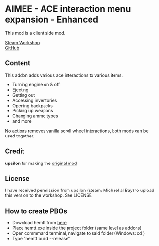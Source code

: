# AIMEE - ACE interaction menu expansion - Enhanced

This mod is a client side mod.

[Steam Workshop](https://steamcommunity.com/sharedfiles/filedetails/?id=2132195038)<br/>
[GitHub](https://github.com/johnb432/AIMEE)

## Content

This addon adds various ace interactions to various items.

- Turning engine on & off
- Ejecting
- Getting out
- Accessing inventories
- Opening backpacks
- Picking up weapons
- Changing ammo types
- and more

[No actions](https://steamcommunity.com/sharedfiles/filedetails/?id=2126300184) removes vanilla scroll wheel interactions, both mods can be used together.

## Credit

<b>upsilon </b> for making the [original mod](https://steamcommunity.com/sharedfiles/filedetails/?id=1376867375)<br/>

## License

I have received permission from upsilon (steam: Michael al Bay) to upload this version to the workshop.
See LICENSE.

## How to create PBOs

* Download hemtt from [here](https://brettmayson.github.io/HEMTT/#/)
* Place hemtt.exe inside the project folder (same level as addons)
* Open commmand terminal, navigate to said folder (Windows: cd <insert path>)
* Type "hemtt build --release"